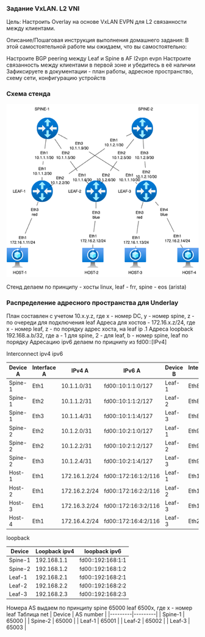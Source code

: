### Задание VxLAN. L2 VNI

Цель:
Настроить Overlay на основе VxLAN EVPN для L2 связанности между клиентами.

Описание/Пошаговая инструкция выполнения домашнего задания:
В этой самостоятельной работе мы ожидаем, что вы самостоятельно:

Настроите BGP peering между Leaf и Spine в AF l2vpn evpn
Настроите связанность между клиентами в первой зоне и убедитесь в её наличии
Зафиксируете в документации - план работы, адресное пространство, схему сети, конфигурацию устройств

### Схема стенда

![stand-plan](stand-plan.png)

Стенд делаем по принципу - хосты linux, leaf - frr, spine - eos (arista)

### Распределение адресного пространства для Underlay

План составлен с учетом 10.x.y.z, где x - номер DC, y - номер spine, z - по очереди для подключения leaf
Адреса для хостов - 172.16.x.z/24, где x - номер leaf, z - по порядку адрес хоста, на leaf ip .1
Адреса loopback 192.168.a.b/32, где a - 1 для spine, 2 - для leaf, b - номер spine, leaf по порядку
Адресацию ipv6 делаем по прицнипу из fd00::[IPv4]

Interconnect ipv4 ipv6

| Device A | Interface A | IPv4 A        | IPv6 A               | Device B | Interface B | IPv4 B        | IPv6 B               |
|----------|-------------|---------------|----------------------|----------|-------------|---------------|----------------------|
| Spine-1  | Eth1        | 10.1.1.0/31    | fd00::10:1:1:0/127    | Leaf-1   | Eth8        | 10.1.1.1/31    | fd00::10:1:1:1/127    |
| Spine-1  | Eth2        | 10.1.1.2/31    | fd00::10:1:1:2/127    | Leaf-2   | Eth8        | 10.1.1.3/31    | fd00::10:1:1:3/127    |
| Spine-1  | Eth3        | 10.1.1.4/31    | fd00::10:1:1:4/127    | Leaf-3   | Eth8        | 10.1.1.5/31    | fd00::10:1:1:5/127    |
| Spine-2  | Eth2        | 10.1.2.0/31    | fd00::10:2:1:0/127    | Leaf-1   | Eth9        | 10.1.2.1/31    | fd00::10:2:1:1/127    |
| Spine-2  | Eth2        | 10.1.2.2/31    | fd00::10:2:1:2/127    | Leaf-2   | Eth9        | 10.1.2.3/31    | fd00::10:2:1:3/127    |
| Spine-2  | Eth3        | 10.1.2.4/31    | fd00::10:2:1:4/127    | Leaf-3   | Eth9        | 10.1.2.5/31    | fd00::10:2:1:5/127    |
| Host-1   | Eth1        | 172.16.1.2/24  | fd00::172:16:1:2/116   | Leaf-1   | Eth1        | 172.16.1.1/24  | fd00::172:16:1:1/116   |
| Host-2   | Eth1        | 172.16.2.2/24  | fd00::172:16:2:2/116   | Leaf-2   | Eth1        | 172.16.2.1/24  | fd00::172:16:2:1/116   |
| Host-3   | Eth1        | 172.16.3.2/24  | fd00::172:16:3:2/116  | Leaf-3   | Eth1        | 172.16.3.1/24  | fd00::172:16:3:1/116   |
| Host-4   | Eth1        | 172.16.4.2/24  | fd00::172:16:4:2/116   | Leaf-3   | Eth2        | 172.16.4.1/24  | fd00::172:16:4:1/116   |

loopback

| Device | Loopback ipv4| loopback ipv6|
|-------------|---------------|-----------|
| Spine-1  | 192.168.1.1 | fd00::192:168:1:1 |
| Spine-2  | 192.168.1.2 | fd00::192:168:1:2 |
| Leaf-1   | 192.168.2.1 | fd00::192:168:2:1 |
| Leaf-2   | 192.168.2.2 | fd00::192:168:2:2 |
| Leaf-3   | 192.168.2.3 | fd00::192:168:2:3 |

Номера AS выдаем по принципу spine 65000 leaf 6500x, где x - номер leaf
Таблица net 
| Device  | AS number  |
|---------|---------|
| Spine-1 | 65000   |
| Spine-2 | 65000   |
| Leaf-1  | 65001   |
| Leaf-2  | 65002   |
| Leaf-3  | 65003   |
